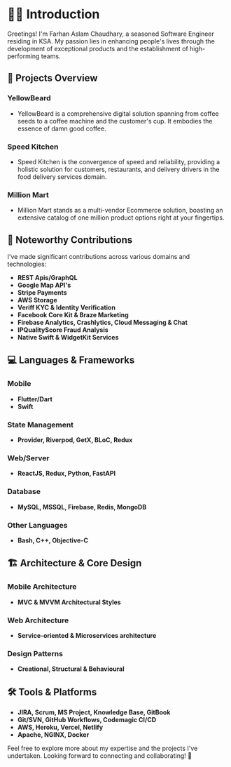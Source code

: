# 👋🏻 Introduction

Greetings! I'm Farhan Aslam Chaudhary, a seasoned Software Engineer residing in KSA. My passion lies in enhancing people's lives through the development of exceptional products and the establishment of high-performing teams.

## 🚀 Projects Overview

### YellowBeard

- YellowBeard is a comprehensive digital solution spanning from coffee seeds to a coffee machine and the customer's cup. It embodies the essence of damn good coffee.

### Speed Kitchen

- Speed Kitchen is the convergence of speed and reliability, providing a holistic solution for customers, restaurants, and delivery drivers in the food delivery services domain.

### Million Mart

- Million Mart stands as a multi-vendor Ecommerce solution, boasting an extensive catalog of one million product options right at your fingertips.

## 🌟 Noteworthy Contributions

I've made significant contributions across various domains and technologies:

- **REST Apis/GraphQL**
- **Google Map API's**
- **Stripe Payments**
- **AWS Storage**
- **Veriff KYC & Identity Verification**
- **Facebook Core Kit & Braze Marketing**
- **Firebase Analytics, Crashlytics, Cloud Messaging & Chat**
- **IPQualityScore Fraud Analysis**
- **Native Swift & WidgetKit Services**

## 💻 Languages & Frameworks

### Mobile

- **Flutter/Dart**
- **Swift**

### State Management

- **Provider, Riverpod, GetX, BLoC, Redux**

### Web/Server

- **ReactJS, Redux, Python, FastAPI**

### Database

- **MySQL, MSSQL, Firebase, Redis, MongoDB**

### Other Languages

- **Bash, C++, Objective-C**

## 🏗 Architecture & Core Design

### Mobile Architecture

- **MVC & MVVM Architectural Styles**

### Web Architecture

- **Service-oriented & Microservices architecture**

### Design Patterns

- **Creational, Structural & Behavioural**

## 🛠 Tools & Platforms

- **JIRA, Scrum, MS Project, Knowledge Base, GitBook**
- **Git/SVN, GitHub Workflows, Codemagic CI/CD**
- **AWS, Heroku, Vercel, Netlify**
- **Apache, NGINX, Docker**

Feel free to explore more about my expertise and the projects I've undertaken. Looking forward to connecting and collaborating! 🚀
